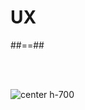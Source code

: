<!-- .slide: class="transition-white sfeir-bg-blue" -->

# UX

##==##

<!-- .slide: data-background="black" -->

<br><br>

![center h-700](./assets/images/never_give_up_meme.png)
